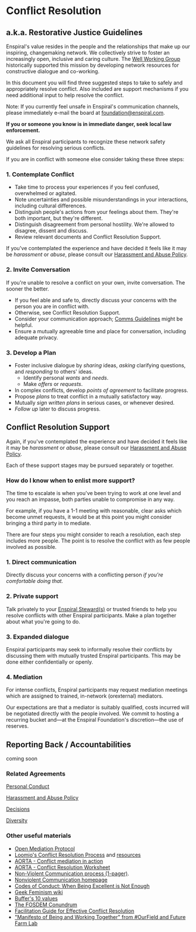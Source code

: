 # Conflict Resolution

## a.k.a. Restorative Justice Guidelines

Enspiral's value resides in the people and the relationships that make up our inspiring, changemaking network. We collectively strive to foster an increasingly open, inclusive and caring culture. The [Well Working Group](../working-groups/well-working-group.md) historically supported this mission by developing network resources for constructive dialogue and co-working.

In this document you will find three suggested steps to take to safely and appropriately resolve conflict. Also included are support mechanisms if you need additional input to help resolve the conflict.

Note: If you currently feel unsafe in Enspiral's communication channels, please immediately e-mail the board at [foundation@enspiral.com](mailto:foundation@enspiral.com).

**If you or someone you know is in immediate danger, seek local law enforcement.**

We ask all Enspiral participants to recognize these network safety guidelines for resolving serious conflicts.

If you are in conflict with someone else consider taking these three steps:

### 1.  Contemplate Conflict

* Take time to process your experiences if you feel confused, overwhelmed or agitated.
* Note uncertainties and possible misunderstandings in your interactions, including cultural differences.
* Distinguish people's actions from your feelings about them.  They're both important, but they're different.
* Distinguish disagreement from personal hostility.  We're allowed to disagree, dissent and discuss.
* Review relevant documents and Conflict Resolution Support.

If you've contemplated the experience and have decided it feels like it may be _harassment_ or _abuse_, please consult our [Harassment and Abuse Policy](../agreements/harassment_and_abuse.md).

### 2.  Invite Conversation

If you're unable to resolve a conflict on your own, invite conversation. The sooner the better.

* If you feel able and safe to, directly discuss your concerns with the person you are in conflict with.
* Otherwise, see Conflict Resolution Support.
* Consider your communication approach; [Comms Guidelines](https://github.com/enspiral/handbook/tree/d3234f4c1fe3afc87e5231beeb2d3926aee696d2/guides/comms_guidelines.html) might be helpful.
* Ensure a mutually agreeable time and place for conversation, including adequate privacy.

### 3.  Develop a Plan

* Foster inclusive dialogue by _sharing_ ideas, _asking_ clarifying questions, and _responding_ to others' ideas.
  * Identify personal _wants_ and _needs_.
  * Make _offers_ or _requests_.
* In complex conflicts, develop _points of agreement_ to facilitate progress.
* Propose _plans_ to treat conflict in a mutually satisfactory way.
* Mutually _sign written plans_ in serious cases, or whenever desired.
* _Follow up_ later to discuss progress.

## Conflict Resolution Support

Again, if you've contemplated the experience and have decided it feels like it may be _harassment_ or _abuse_, please consult our [Harassment and Abuse Policy](../agreements/harassment_and_abuse.md).

Each of these support stages may be pursued separately or together.

### How do I know when to enlist more support?

The time to escalate is when you've been trying to work at one level and you reach an impasse, both parties unable to compromise in any way.

For example, if you have a 1-1 meeting with reasonable, clear asks which become unmet requests, it would be at this point you might consider bringing a third party in to mediate.

There are four steps you might consider to reach a resolution, each step includes more people. The point is to resolve the conflict with as few people involved as possible.

### 1. Direct communication

Directly discuss your concerns with a conflicting person _if you're comfortable doing that._

### 2. Private support

Talk privately to your [Enspiral Steward\(s\)](https://github.com/enspiral/handbook/tree/d3234f4c1fe3afc87e5231beeb2d3926aee696d2/agreements/stewardship_agreement.md) or trusted friends to help you resolve conflicts with other Enspiral participants. Make a plan together about what you're going to do.

### 3. Expanded dialogue

Enspiral participants may seek to informally resolve their conflicts by discussing them with mutually trusted Enspiral participants. This may be done either confidentially or openly.

### 4. Mediation

For intense conflicts, Enspiral participants may request mediation meetings which are assigned to trained, in-network \(orexternal\) mediators.

Our expectations are that a mediator is suitably qualified, costs incurred will be negotiated directly with the people involved. We commit to hosting a recurring bucket and—at the Enspiral Foundation's discretion—the use of reserves.

## Reporting Back / Accountabilities

coming soon

### Related Agreements

[Personal Conduct](../agreements/personal_conduct.md)

[Harassment and Abuse Policy](../agreements/harassment_and_abuse.md)

[Decisions](../agreements/decisions.md)

[Diversity](../agreements/diversity.md)

### Other useful materials

* [Open Mediation Protocol](https://docs.google.com/document/d/1WU0cf3wyeX4NIgXPDOzocn9UxAUM5aDaN_9VZGf5sB4/edit?usp=sharing)
* [Loomio's Conflict Resolution Process](http://loomio.coop/conflict_resolution.html) and [resources](http://loomio.coop/conflict_resolution_resources.html)
* [AORTA - Conflict mediation in action](https://github.com/valueflows/valueflows/files/371989/Conflict.Mediation.in.Action.March.2015.pdf)
* [AORTA - Conflict Resolution Worksheet](https://github.com/valueflows/valueflows/files/371994/AORTA.Conflict.Resolution.Worksheet.pdf)
* [Non-Violent Communication process \(1-pager\)](https://www.nonviolentcommunication.com/pdf_files/4part_nvc_process.pdf).
* [Nonviolent Communication homepage](http://cnvc.org/)
* [Codes of Conduct: When Being Excellent is Not Enough](https://modelviewculture.com/pieces/codes-of-conduct-when-being-excellent-is-not-enough)
* [Geek Feminism wiki](http://geekfeminism.wikia.com/wiki/Code_of_conduct_evaluations#Effective_codes_of_conduct)
* [Buffer's 10 values](https://open.buffer.com/buffer-values/)
* [The FOSDEM Conundrum](http://www.sarahmei.com/blog/2015/02/01/the-fosdem-conundrum/)
* [Facilitation Guide for Effective Conflict Resolution](http://peacefulschoolsinternational.org/wp-content/uploads/cooperative-guide-to-conflict-resolution.pdf)
* ["Manifesto of Being and Working Together" from \#OurField and Future Farm Lab](http://www.phoebetickell.com/s/Manifesto_of_Being_and_Working_Together-c3kd.pdf)

